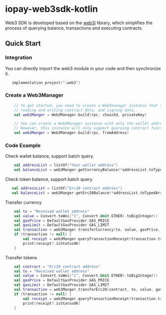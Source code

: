 # iopay-web3sdk-kotlin
Web3 SDK is developed based on the [web3j](https://github.com/web3j/web3j) library, 
which simplifies the process of querying balance, transactions and executing contracts.

## Quick Start

### Integration
You can directly import the web3 module in your code and then synchronize it.
```kotlin
   implementation project(':web3')
```

### Create a Web3Manager

```kotlin
    // To get started, you need to create a Web3manager instance that supports querying contracts,
    // reading and writing contract data, and signing data.
    val web3Manger = Web3Manager.build(rpc, chainId, privateKey)

    // You can create a Web3Manager instance with only the wallet address even if you don't have the private key. 
    // However, this instance will only support querying contract functions.
    val web3Manger = Web3Manager.build(rpc, fromAddress)
```

### Code Example

Check wallet balance, support batch query.
```kotlin
    val addressList = listOf("Your wallet address")
    val balanceList = web3Manger.getCurrencyBalance(*addressList.toTypedArray())
```

Check token balance, support batch query.
```kotlin
   val addressList = listOf("Erc20 contract address")
   val balanceList = web3Manger.getErc20Balance(*addressList.toTypedArray())
```

Transfer currency
```kotlin
    val to = "Received wallet address"
    val value = Convert.toWei("1", Convert.Unit.ETHER).toBigInteger()
    val gasPrice = DefaultGasProvider.GAS_PRICE
    val gasLimit = DefaultGasProvider.GAS_LIMIT
    val transaction = web3Manger.transferCurrency(to, value, gasPrice, gasLimit)
    if (transaction != null) {
        val receipt = web3Manger.queryTransactionReceipt(transaction.transactionHash)
        print(receipt?.isStatusOK)
    }
```

Transfer tokens
```kotlin
    val contract = "Erc20 contract address"
    val to = "Received wallet address"
    val value = Convert.toWei("1", Convert.Unit.ETHER).toBigInteger()
    val gasPrice = DefaultGasProvider.GAS_PRICE
    val gasLimit = DefaultGasProvider.GAS_LIMIT
    val transaction = web3Manger.transferErc20(contract, to, value, gasPrice, gasLimit)
    if (transaction != null) {
        val receipt = web3Manger.queryTransactionReceipt(transaction.transactionHash)
        print(receipt?.isStatusOK)
    }
```

